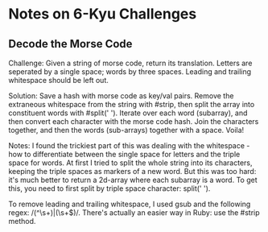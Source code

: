# Notes on 6-Kyu Challenges

## Decode the Morse Code

  Challenge: Given a string of morse code, return its translation. Letters are seperated by a single space; words by three spaces. Leading and trailing whitespace should be left out.

  Solution: Save a hash with morse code as key/val pairs. Remove the extraneous whitespace from the string with #strip, then split the array into constituent words with #split('   '). Iterate over each word (subarray), and then convert each character with the morse code hash. Join the characters together, and then the words (sub-arrays) together with a space. Voila!

  Notes: I found the trickiest part of this was dealing with the whitespace - how to differentiate between the single space for letters and the triple space for words. At first I tried to split the whole string into its characters, keeping the triple spaces as markers of a new word. But this was too hard: it's much better to return a 2d-array where each subarray is a word. To get this, you need to first split by triple space character: split('   ').

  To remove leading and trailing whitespace, I used gsub and the following regex: /(^\s+)|(\s+$)/. There's actually an easier way in Ruby: use the #strip method.
